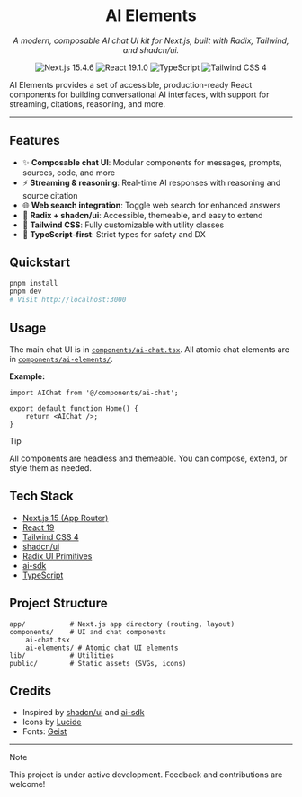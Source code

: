 <h1 align="center">AI Elements</h1>

<p align="center"><em>A modern, composable AI chat UI kit for Next.js, built with Radix, Tailwind, and shadcn/ui.</em></p>

<p align="center">
  <img src="https://img.shields.io/badge/Next.js-15.4.6-000000?style=flat&logo=next.js&logoColor=white" alt="Next.js 15.4.6" />
  <img src="https://img.shields.io/badge/React-19.1.0-61DAFB?style=flat&logo=react&logoColor=black" alt="React 19.1.0" />
  <img src="https://img.shields.io/badge/TypeScript-3178C6?style=flat&logo=typescript&logoColor=white" alt="TypeScript" />
  <img src="https://img.shields.io/badge/Tailwind_CSS-4-06B6D4?style=flat&logo=tailwindcss&logoColor=white" alt="Tailwind CSS 4" />
</p>

AI Elements provides a set of accessible, production-ready React components for building conversational AI interfaces, with support for streaming, citations, reasoning, and more.

---

## Features

- ✨ **Composable chat UI**: Modular components for messages, prompts, sources, code, and more
- ⚡ **Streaming & reasoning**: Real-time AI responses with reasoning and source citation
- 🌐 **Web search integration**: Toggle web search for enhanced answers
- 🧩 **Radix + shadcn/ui**: Accessible, themeable, and easy to extend
- 🎨 **Tailwind CSS**: Fully customizable with utility classes
- 🦾 **TypeScript-first**: Strict types for safety and DX

## Quickstart

```bash
pnpm install
pnpm dev
# Visit http://localhost:3000
```

## Usage

The main chat UI is in [`components/ai-chat.tsx`](components/ai-chat.tsx). All atomic chat elements are in [`components/ai-elements/`](components/ai-elements/).

**Example:**

```tsx
import AIChat from '@/components/ai-chat';

export default function Home() {
	return <AIChat />;
}
```

> [!TIP]
> All components are headless and themeable. You can compose, extend, or style them as needed.

## Tech Stack

- [Next.js 15 (App Router)](https://nextjs.org/)
- [React 19](https://react.dev/)
- [Tailwind CSS 4](https://tailwindcss.com/)
- [shadcn/ui](https://ui.shadcn.com/)
- [Radix UI Primitives](https://www.radix-ui.com/)
- [ai-sdk](https://sdk.vercel.ai/docs)
- [TypeScript](https://www.typescriptlang.org/)

## Project Structure

```text
app/           # Next.js app directory (routing, layout)
components/    # UI and chat components
	ai-chat.tsx
	ai-elements/ # Atomic chat UI elements
lib/           # Utilities
public/        # Static assets (SVGs, icons)
```

## Credits

- Inspired by [shadcn/ui](https://ui.shadcn.com/) and [ai-sdk](https://sdk.vercel.ai/docs)
- Icons by [Lucide](https://lucide.dev/)
- Fonts: [Geist](https://vercel.com/font)

---

> [!NOTE]
> This project is under active development. Feedback and contributions are welcome!
